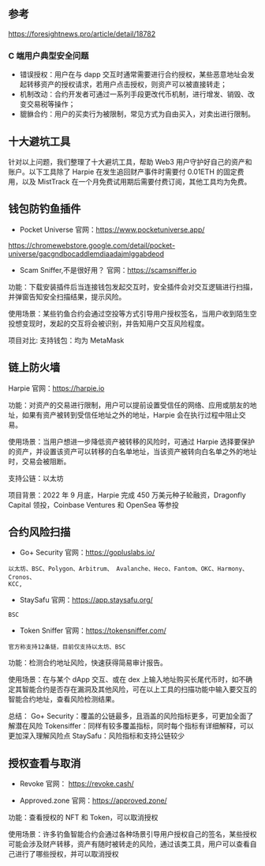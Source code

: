 ## 参考
https://foresightnews.pro/article/detail/18782

### C 端用户典型安全问题
* 错误授权：用户在与 dapp 交互时通常需要进行合约授权，某些恶意地址会发起转移资产的授权请求，若用户点击授权，则资产可以被直接转走；
* 机制改动：合约开发者可通过一系列手段更改代币机制，进行增发、销毁、改变交易税等操作；
* 貔貅合约：用户的买卖行为被限制，常见方式为自由买入，对卖出进行限制。

## 十大避坑工具
针对以上问题，我们整理了十大避坑工具，帮助 Web3 用户守护好自己的资产和账户。以下工具除了 Harpie 在发生追回财产事件时需要付 0.01ETH 的固定费用，以及 MistTrack 在一个月免费试用期后需要付费订阅，其他工具均为免费。

## 钱包防钓鱼插件
* Pocket Universe
官网：https://www.pocketuniverse.app/

https://chromewebstore.google.com/detail/pocket-universe/gacgndbocaddlemdiaadajmlggabdeod

* Scam Sniffer,不是很好用？
官网：https://scamsniffer.io

功能：下载安装插件后当连接钱包发起交互时，安全插件会对交互逻辑进行扫描，并弹窗告知安全扫描结果，提示风险。

使用场景：某些钓鱼合约会通过空投等方式引导用户授权签名，当用户收到陌生空投想变现时，发起的交互将会被识别，并告知用户交互风险程度。

项目对比:
支持钱包：均为 MetaMask

## 链上防火墙
Harpie
官网：https://harpie.io

功能：对资产的交易进行限制，用户可以提前设置受信任的网络、应用或朋友的地址，如果有资产被转到受信任地址之外的地址，Harpie 会在执行过程中阻止交易。

使用场景：当用户想进一步降低资产被转移的风险时，可通过 Harpie 选择要保护的资产，并设置该资产可以转移的白名单地址，当该资产被转向白名单之外的地址时，交易会被阻断。

支持公链：以太坊

项目背景：2022 年 9 月底，Harpie 完成 450 万美元种子轮融资，Dragonfly Capital 领投，Coinbase Ventures 和 OpenSea 等参投

## 合约风险扫描
* Go+ Security
官网：https://gopluslabs.io/
```
以太坊、BSC、Polygon、Arbitrum、 Avalanche、Heco、Fantom、OKC、Harmony、Cronos、
KCC,
```

* StaySafu
官网：https://app.staysafu.org/
```
BSC
```

* Token Sniffer
官网：https://tokensniffer.com/
```
官方称支持12条链，目前仅支持以太坊、BSC
```

功能：检测合约地址风险，快速获得简易审计报告。

使用场景：在与某个 dApp 交互、或在 dex 上输入地址购买长尾代币时，如不确定其智能合约是否存在漏洞及其他风险，可在以上工具的扫描功能中输入要交互的智能合约地址，查看风险检测结果。

总结：
Go+ Security：覆盖的公链最多，且涵盖的风险指标更多，可更加全面了解潜在风险
Tokensiffer：同样有较多覆盖指标，同时每个指标有详细解释，可以更加深入理解风险点
StaySafu：风险指标和支持公链较少

## 授权查看与取消
* Revoke
官网：
https://revoke.cash/

* Approved.zone
官网：https://approved.zone/

功能：查看授权的 NFT 和 Token，可以取消授权

使用场景：许多钓鱼智能合约会通过各种场景引导用户授权自己的签名，某些授权可能会涉及财产转移，资产有随时被转走的风险，通过该类工具，用户可以查看自己进行了哪些授权，并可以取消授权